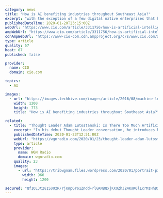 ```yaml
---
category: news
title: "How is AI benefiting industries throughout Southeast Asia?"
excerpt: "with the exception of a few digital native enterprises that have embedded analytics and AI into their business models from the start, only a handful have really deployed these technologies at scale throughout the enterprise. “There are many reasons for this, such as a lack of skilled resources, lack of data, lack of coordination between key ..."
publishedDateTime: 2020-01-20T23:15:00Z
webUrl: "https://www.cio.com/article/3311756/how-is-artificial-intelligence-benefiting-industries-throughout-southeast-asia.html"
ampWebUrl: "https://www.cio.com/article/3311756/how-is-artificial-intelligence-benefiting-industries-throughout-southeast-asia.amp.html"
cdnAmpWebUrl: "https://www-cio-com.cdn.ampproject.org/c/s/www.cio.com/article/3311756/how-is-artificial-intelligence-benefiting-industries-throughout-southeast-asia.amp.html"
type: article
quality: 57
heat: 67
published: false

provider:
  name: CIO
  domain: cio.com

topics:
  - AI

images:
  - url: "https://images.techhive.com/images/article/2016/08/machine-learning-ai-artificial-intelligence-100678121-large.jpg"
    width: 1200
    height: 773
    title: "How is AI benefiting industries throughout Southeast Asia?"

related:
  - title: "Thought Leader Adam Lutostanski: Is There Too Much Artificial Intelligence In The Banking Industry?"
    excerpt: "In his debut Thought Leader conversation, he introduces himself and gives some background information. Adam and Steve Grzanich discuss artificial intelligence’s role in the banking industry and what Associated Bank does to set itself apart from others. They also touch on digital currencies being used around the world. Adam and Steve wrap ..."
    publishedDateTime: 2020-01-23T12:51:00Z
    webUrl: "https://wgnradio.com/2020/01/23/thought-leader-adam-lutostanski-is-there-too-much-artificial-intelligence-in-the-banking-industry/"
    type: article
    provider:
      name: WGN Radio
      domain: wgnradio.com
    quality: 23
    images:
      - url: "https://tribwgnam.files.wordpress.com/2020/01/portrait-picture-2020.jpg?quality=85&strip=all&w=960"
        width: 960
        height: 1200

secured: "Qf1OLJt281S00zR/rjKnpGro1Zndd+rlGKMBQxjKXOZhJZ4KsK0lLcrMzHhDXvoY3HH40YG+dgumZXCCa1ysRko62TmnbNpWUKAVHDHriQ5ppI0mqgOCbqVZ2c7tFuXR9v+drexvNLuMXz5LO6LepADTTaVLbzDBS8rRqYOxRTEUEnP0Q/bzRSXeJCm1NkF0mWPmO5651yiaadOyOGP33MX2nFSQKMC9dk8hF8wgfOIsQ5ZurlSUbuWiWxmgKYohmZzjBDDTGYggtZDHLWNhVH6//u1M7sLHg92h1VtlEKQ9iiSvkenyQo5XFj2hhDwm3duL1eYgGz/arPdAzWnZF9ra57L1YwO1alJPOrssD91nh0V2n3v65TS66EwwSgdtlg5KoA4xz1bEYEjq9w0BB1DssLWGvgcIcgawE/Q+YEyvwwJQGM0RSPuvyxjN0Cib+tH8L+HtZ9GuGlbzn88gdA==;eG0ctWeCQyf2ULiiOASOPA=="
---
```


